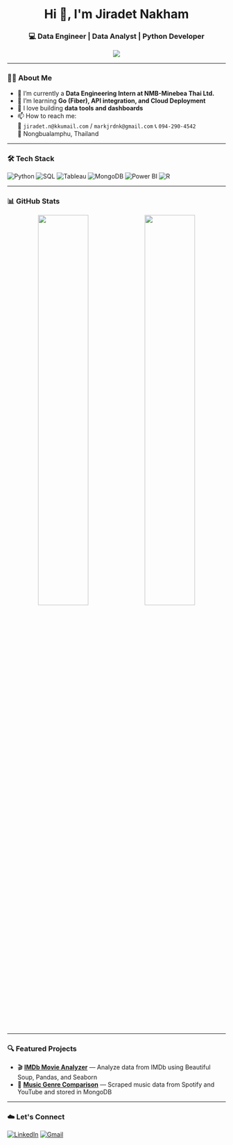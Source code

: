 <h1 align="center">Hi 👋, I'm Jiradet Nakham</h1>
<h3 align="center">💻 Data Engineer | Data Analyst | Python Developer</h3>

<p align="center">
  <img src="https://readme-typing-svg.herokuapp.com?font=Fira+Code&size=20&pause=1000&color=1B9FFF&width=435&lines=Data+Engineer+%7C+Data+Analyst+%7C+ETL+Developer" />
</p>

---

### 👨‍🎓 About Me
- 🔭 I’m currently a **Data Engineering Intern at NMB-Minebea Thai Ltd.**
- 🌱 I’m learning **Go (Fiber), API integration, and Cloud Deployment**
- 👯 I love building **data tools and dashboards**
- 📫 How to reach me:  
  📧 `jiradet.n@kkumail.com` / `markjrdnk@gmail.com`
  📞 `094-290-4542`  
  📍 Nongbualamphu, Thailand

---

### 🛠️ Tech Stack
![Python](https://img.shields.io/badge/-Python-3776AB?style=flat-square&logo=python&logoColor=white)
![SQL](https://img.shields.io/badge/-SQL-4479A1?style=flat-square&logo=mysql&logoColor=white)
![Tableau](https://img.shields.io/badge/-Tableau-E97627?style=flat-square&logo=tableau&logoColor=white)
![MongoDB](https://img.shields.io/badge/-MongoDB-47A248?style=flat-square&logo=mongodb&logoColor=white)
![Power BI](https://img.shields.io/badge/-PowerBI-F2C811?style=flat-square&logo=powerbi&logoColor=black)
![R](https://img.shields.io/badge/-R-276DC3?style=flat-square&logo=r&logoColor=white)

---

### 📊 GitHub Stats
<p align="center">
  <img src="https://github-readme-stats.vercel.app/api?username=jiradechnarkham&show_icons=true&theme=tokyonight" width="48%"/>
  <img src="https://github-readme-streak-stats.herokuapp.com?user=jiradechnarkham&theme=tokyonight" width="48%"/>
</p>

---

### 🔍 Featured Projects
- 🎬 **[IMDb Movie Analyzer](https://github.com/YOUR_USERNAME/IMDb-Movie-Analysis)** — Analyze data from IMDb using Beautiful Soup, Pandas, and Seaborn  
- 🎵 **[Music Genre Comparison](https://github.com/YOUR_USERNAME/Music-Genre-Analysis)** — Scraped music data from Spotify and YouTube and stored in MongoDB

---

### ☁️ Let's Connect
[![LinkedIn](https://img.shields.io/badge/-LinkedIn-0077B5?style=flat&logo=linkedin&logoColor=white)](https://linkedin.com/in/YOUR_PROFILE)
[![Gmail](https://img.shields.io/badge/-Email-D14836?style=flat&logo=gmail&logoColor=white)](mailto:jiradet.n@kkumail.com)
